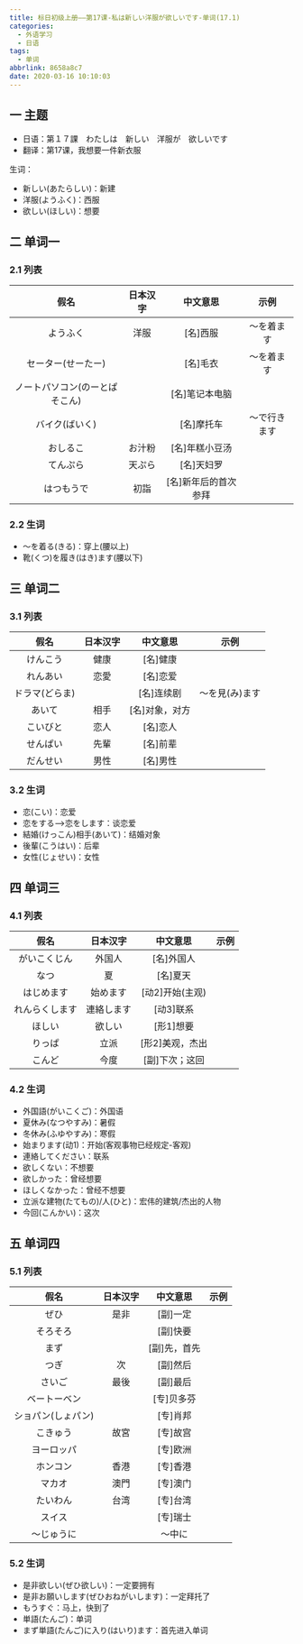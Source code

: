 ```yaml
---
title: 标日初级上册——第17课-私は新しい洋服が欲しいです-单词(17.1)
categories:
  - 外语学习
  - 日语
tags:
  - 单词
abbrlink: 8658a8c7
date: 2020-03-16 10:10:03
---
```

## 一 主题

* 日语：第１７課　わたしは　新しい　洋服が　欲しいです
* 翻译：第17课，我想要一件新衣服

生词：  

* 新しい(あたらしい)：新建
* 洋服(ようふく)：西服
* 欲しい(ほしい)：想要

<!--more-->

## 二 单词一

### 2.1 列表

|              假名              | 日本汉字 |       中文意思       |     示例     |
| :----------------------------: | :------: | :------------------: | :----------: |
|            ようふく            |   洋服   |       [名]西服       |  ～を着ます  |
|       セーター(せーたー)       |          |       [名]毛衣       |  ～を着ます  |
| ノートパソコン(のーとぱそこん) |          |    [名]笔记本电脑    |              |
|         バイク(ばいく)         |          |      [名]摩托车      | ～で行きます |
|            おしるこ            |  お汁粉  |    [名]年糕小豆汤    |              |
|            てんぷら            |  天ぷら  |      [名]天妇罗      |              |
|           はつもうで           |   初詣   | [名]新年后的首次参拜 |              |

### 2.2 生词

* ～を着る(きる)：穿上(腰以上)
* 靴(くつ)を履き(はき)ます(腰以下)

## 三 单词二

### 3.1 列表

|      假名      | 日本汉字 |    中文意思    |      示例      |
| :------------: | :------: | :------------: | :------------: |
|    けんこう    |   健康   |    [名]健康    |                |
|    れんあい    |   恋愛   |    [名]恋爱    |                |
| ドラマ(どらま) |          |   [名]连续剧   | ～を見(み)ます |
|     あいて     |   相手   | [名]对象，对方 |                |
|    こいびと    |   恋人   |    [名]恋人    |                |
|    せんぱい    |   先輩   |    [名]前辈    |                |
|    だんせい    |   男性   |    [名]男性    |                |

### 3.2 生词

* 恋(こい)：恋爱
* 恋をする—>恋をします：谈恋爱
* 結婚(けっこん)相手(あいて)：结婚对象
* 後輩(こうはい)：后辈
* 女性(じょせい)：女性

## 四 单词三

### 4.1 列表

|      假名      |  日本汉字  |    中文意思     | 示例 |
| :------------: | :--------: | :-------------: | :--: |
|  がいこくじん  |   外国人   |   [名]外国人    |      |
|      なつ      |     夏     |    [名]夏天     |      |
|   はじめます   |  始めます  | [动2]开始(主观) |      |
| れんらくします | 連絡します |    [动3]联系    |      |
|     ほしい     |   欲しい   |    [形1]想要    |      |
|     りっぱ     |    立派    | [形2]美观，杰出 |      |
|     こんど     |    今度    | [副]下次；这回  |      |

### 4.2 生词

* 外国語(がいこくご)：外国语
* 夏休み(なつやすみ)：暑假
* 冬休み(ふゆやすみ)：寒假
* 始まります(动1)：开始(客观事物已经规定-客观)
* 連絡してください：联系
* 欲しくない：不想要
* 欲しかった：曾经想要
* ほしくなかった：曾经不想要
* 立派な建物(たてもの)/人(ひと)：宏伟的建筑/杰出的人物
* 今回(こんかい)：这次

## 五 单词四

### 5.1 列表

|        假名        | 日本汉字 |   中文意思   | 示例 |
| :----------------: | :------: | :----------: | :--: |
|        ぜひ        |   是非   |   [副]一定   |      |
|      そろそろ      |          |   [副]快要   |      |
|        まず        |          | [副]先，首先 |      |
|        つぎ        |    次    |   [副]然后   |      |
|       さいご       |   最後   |   [副]最后   |      |
|    ベートーベン    |          |  [专]贝多芬  |      |
| ショパン(しょパン) |          |   [专]肖邦   |      |
|      こきゅう      |   故宮   |   [专]故宫   |      |
|     ヨーロッパ     |          |   [专]欧洲   |      |
|      ホンコン      |   香港   |   [专]香港   |      |
|       マカオ       |   澳門   |   [专]澳门   |      |
|      たいわん      |   台湾   |   [专]台湾   |      |
|       スイス       |          |   [专]瑞士   |      |
|     〜じゅうに     |          |    〜中に    |      |

### 5.2 生词 

*  是非欲しい(ぜひ欲しい)：一定要拥有
* 是非お願いします(ぜひおねがいします)：一定拜托了
* もうすぐ：马上，快到了
* 単語(たんご)：单词
* まず単語(たんご)に入り(はいり)ます：首先进入单词
